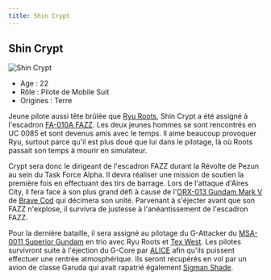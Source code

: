 ```yaml
---
title: Shin Crypt
---
```


Shin Crypt
----------


![Shin Crypt](/images/stories/saga/sentinel/persos/shincrypt.jpg)
* Age : 22
* Rôle : Pilote de Mobile Suit
* Origines : Terre


Jeune pilote aussi tête brûlée que [Ryu Roots](uc/gundam-sentinel/ryu-roots.html), Shin Crypt a été assigné à l'escadron [FA-010A FAZZ](uc/gundam-sentinel/fa-010a-fazz.html). Les deux jeunes hommes se sont rencontrés en UC 0085 et sont devenus amis avec le temps. Il aime beaucoup provoquer Ryu, surtout parce qu'il est plus doué que lui dans le pilotage, là où Roots passait son temps à mourir en simulateur.


Crypt sera donc le dirigeant de l'escadron FAZZ durant la Révolte de Pezun au sein du Task Force Alpha. Il devra réaliser une mission de soutien la première fois en effectuant des tirs de barrage. Lors de l'attaque d'Aires City, il fera face à son plus grand défi à cause de l'[ORX-013 Gundam Mark V](uc/gundam-sentinel/orx-013-gundam-mk-v.html) de [Brave Cod](uc/gundam-sentinel/brave-cod.html) qui décimera son unité. Parvenant à s'éjecter avant que son FAZZ n'explose, il survivra de justesse à l'anéantissement de l'escadron FAZZ.


Pour la dernière bataille, il sera assigné au pilotage du G-Attacker du [MSA-0011 Superior Gundam](uc/gundam-sentinel/msa-0011-s-gundam.html) en trio avec Ryu Roots et [Tex West](uc/gundam-sentinel/tex-west.html). Les pilotes survivront suite à l'éjection du G-Core par [ALICE](uc/gundam-sentinel/alice.html) afin qu'ils puissent effectuer une rentrée atmosphérique. Ils seront récupérés en vol par un avion de classe Garuda qui avait rapatrié également [Sigman Shade](uc/gundam-sentinel/sigman-shade.html).

